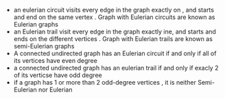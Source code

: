  - an eulerian circuit visits every edge in the graph exactly on , and starts and end on the same vertex . Graph with Eulerian circuits are known as Eulerian graphs 
 - an Eulerian trail visit every edge in the graph exactly ine, and starts and ends on the different vertices . Graph with Eulerian trails are known as semi-Eulerian graphs 
 - A connected undirected graph has an Eulerian circuit if and only if all of its vertices have even degree 
 - a connected undirected graph has an eulerian trail if and only if exacly 2 of its verticse have odd degree 
 - if a graph has 1 or more than 2 odd-degree vertices , it is neither Semi- Eulerian nor Eulerian 